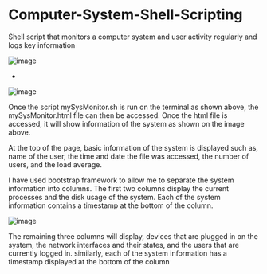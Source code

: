 # Computer-System-Shell-Scripting

Shell script that monitors a computer system and user activity regularly and logs key information

![image](https://user-images.githubusercontent.com/53325143/73130851-75433700-3ff8-11ea-848d-19af9607a19a.png)

-

![image](https://user-images.githubusercontent.com/53325143/73130808-56907080-3ff7-11ea-8397-cd687130946f.png)

Once the script mySysMonitor.sh is run on the terminal as shown above, the mySysMonitor.html file can then be accessed. 
Once the html file is accessed, it will show information of the system as shown on the image above.

At the top of the page, basic information of the system is displayed such as, name of the user, 
the time and date the file was accessed, the number of users, and the load average.

I have used bootstrap framework to allow me to separate the system information into columns. 
The first two columns display the current processes and the disk usage of the system. 
Each of the system information contains a timestamp at the bottom of the column.

![image](https://user-images.githubusercontent.com/53325143/73130917-c0117e80-3ff9-11ea-94d8-e4ad430543bb.png)

The remaining three columns will display, devices that are plugged in on the system, the network interfaces and their states, 
and the users that are currently logged in. similarly, each of the system information has a timestamp displayed at the bottom of the column 
